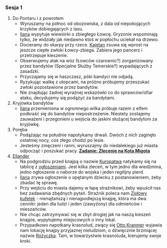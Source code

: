 ### Sesja 1
1. Do Pontaru i z powrotem
    * Wyruszamy na północ od obozowiska, z dala od niepokojących krzyków dobiegających z lasu.
    * [Ilana](#g_ilana) wypytuje wiewiórki o zbiegłego Łowcę. Gryzonie wspominają tylko, że widziały jak niedawno ktoś w popłochu uciekał na drzewo.
    * Docieramy do skarpy przy rzece. [Kajetan](#g_kajetan) zsuwa się wprost na jeszcze ciepłe zwłoki Łowcy-zbiega. Zabiera jego pancerz i przetrzepuje kieszenie.
    * Obserwujemy atak na wóz (Łowców czarownic?) zorganizowany przez bandytów (Specjalne Służby Temerskie?) wypadających z zasadzki.
    * Przyczajamy się w haszczasz, póki bandyci nie odjadą.
    * Ryzykując walkę z utopcami, na próżno próbujemy przeszukać zwłoki pozostawione przez bandytów.
    * Nie znajdując żadnej wyraźnej wskazówki co do sprawców/ofiar ataku, decydujemy się podążyć za bandytami.
2. Kryjówka bandytów
    * [Ilana](#g_ilana) przemieniona w ogromnego wilka próbuje razem z elfem podkraść się do bandytów niepostrzeżenie. Niestety zostajemy zauważeni i przegonieni u wejścia do jaskini służącej bandytom za kryjówkę.
3. Poręba
    * Podążając na południe napotykamy drwali. Dwóch z nich zaginęło ostatniej nocy, coś złego chodzi po lesie.
    * Jesteśmy zmęczeni i ranni, wyruszajmy do niedalekiego już miasta odpocząć i poszukać pracy. **[Zadanie: Zlecenie na Kota Migota](#z_q1)**
4. [Ellander](#l_m_ellander)
    * Na podgrodziu przed knajpą o nazwie [Kuropatwa](#l_kuropatwa) natykamy się na tablicę z [ogłoszeniami](#o_ellander). Jest kilka zleceń, w tym jedno dla wiedźmina, jedno ogłoszenie o naborze do wojska i jeden regilijny pierd. 
    * [Ilana](#g_ilana) zrywa ogłoszenie o opętanym dziecku z postanowieniem, żeby zbadać tę sprawę.
    * Przy wejściu do miasta dajemy w łapę strażnikowi, żeby wpuścił nas bez zadawania zbędnych pytań. Strażnik poleca nam [Ziołowy kufelek](#l_ziolowy_kufelek) - nienajtańszą i nienajpodlejszą knajpę, która ma dwa cenniki: jeden dla ludzi i jeden (zawyżony) dla odmieńców i mieszańców.
    * Nie chcąc zatrzymywać się w zbyt drogiej jak na naszą kieszeń knajpie, wypytujemy miejscowych o inny lokal.
    * Przypadkowo napotkany krasnolud, zwący się [Otto Kranmer](#p_otto_kranmer) wyjawia nam lokację knajpy przyjaznej nieludziom, o dźwięcznie brzmiącej nazwie [Różyczka](#l_rozyczka). Tam, w towarzystwie krasnoluda, kierujemy swoje kroki.